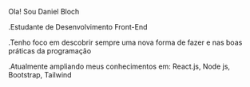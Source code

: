 Ola! Sou Daniel Bloch

.Estudante de Desenvolvimento Front-End

.Tenho foco em descobrir sempre uma nova forma de fazer e nas boas práticas da programação

.Atualmente ampliando meus conhecimentos em: React.js, Node js, Bootstrap, Tailwind
